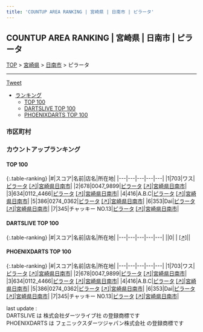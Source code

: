 ```yaml
---
title: 'COUNTUP AREA RANKING | 宮崎県 | 日南市 | ピラータ'
---
```

## COUNTUP AREA RANKING | 宮崎県 | 日南市 | ピラータ

[TOP](/darts/rank/) > [宮崎県](/darts/rank/宮崎県/) > [日南市](/darts/rank/宮崎県/日南市/) > ピラータ

___

<a href="https://twitter.com/share?ref_src=twsrc%5Etfw" data-text="COUNTUP AREA RANKING | 宮崎県日南市ピラータ" class="twitter-share-button" data-hashtags="DARTSLIVE,PHOENIXDARTS,darts,ダーツ" data-show-count="false">Tweet</a>

* [ランキング](#カウントアップランキング)
    * [TOP 100](#top-100)
    * [DARTSLIVE TOP 100](#dartslive-top-100)
    * [PHOENIXDARTS TOP 100](#phoenixdarts-top-100)

### 市区町村

<ul>

</ul>

### カウントアップランキング

#### TOP 100



{:.table-ranking}
|#|スコア|名前|店名|所在地|
|---|---|---|---|---|
|1|703|<span class="rank-name-pd">ワス</span>|<a href="/darts/rank/shops/84410.html">ピラータ</a> <a href="https://vs.phoenixdarts.com/jp/shop/shopDetailInfo/s_84410?s_seq=84410">[↗]</a>|<a href="/darts/rank/宮崎県/日南市">宮崎県日南市</a>|
|2|678|<span class="rank-name-pd">0047_9899</span>|<a href="/darts/rank/shops/84410.html">ピラータ</a> <a href="https://vs.phoenixdarts.com/jp/shop/shopDetailInfo/s_84410?s_seq=84410">[↗]</a>|<a href="/darts/rank/宮崎県/日南市">宮崎県日南市</a>|
|3|634|<span class="rank-name-pd">0112_4466</span>|<a href="/darts/rank/shops/84410.html">ピラータ</a> <a href="https://vs.phoenixdarts.com/jp/shop/shopDetailInfo/s_84410?s_seq=84410">[↗]</a>|<a href="/darts/rank/宮崎県/日南市">宮崎県日南市</a>|
|4|416|<span class="rank-name-pd">A.B.C</span>|<a href="/darts/rank/shops/84410.html">ピラータ</a> <a href="https://vs.phoenixdarts.com/jp/shop/shopDetailInfo/s_84410?s_seq=84410">[↗]</a>|<a href="/darts/rank/宮崎県/日南市">宮崎県日南市</a>|
|5|386|<span class="rank-name-pd">0274_0362</span>|<a href="/darts/rank/shops/84410.html">ピラータ</a> <a href="https://vs.phoenixdarts.com/jp/shop/shopDetailInfo/s_84410?s_seq=84410">[↗]</a>|<a href="/darts/rank/宮崎県/日南市">宮崎県日南市</a>|
|6|353|<span class="rank-name-pd">Dai</span>|<a href="/darts/rank/shops/84410.html">ピラータ</a> <a href="https://vs.phoenixdarts.com/jp/shop/shopDetailInfo/s_84410?s_seq=84410">[↗]</a>|<a href="/darts/rank/宮崎県/日南市">宮崎県日南市</a>|
|7|345|<span class="rank-name-pd">チャッキー NO.13</span>|<a href="/darts/rank/shops/84410.html">ピラータ</a> <a href="https://vs.phoenixdarts.com/jp/shop/shopDetailInfo/s_84410?s_seq=84410">[↗]</a>|<a href="/darts/rank/宮崎県/日南市">宮崎県日南市</a>|


#### DARTSLIVE TOP 100



{:.table-ranking}
|#|スコア|名前|店名|所在地|
|---|---|---|---|---|
||0|<span class="rank-name-dl"> </span>|<a href="/darts/rank/shops/.html"></a> <a href="">[↗]</a>|<a href="/darts/rank//"></a>|


#### PHOENIXDARTS TOP 100



{:.table-ranking}
|#|スコア|名前|店名|所在地|
|---|---|---|---|---|
|1|703|<span class="rank-name-pd">ワス</span>|<a href="/darts/rank/shops/84410.html">ピラータ</a> <a href="https://vs.phoenixdarts.com/jp/shop/shopDetailInfo/s_84410?s_seq=84410">[↗]</a>|<a href="/darts/rank/宮崎県/日南市">宮崎県日南市</a>|
|2|678|<span class="rank-name-pd">0047_9899</span>|<a href="/darts/rank/shops/84410.html">ピラータ</a> <a href="https://vs.phoenixdarts.com/jp/shop/shopDetailInfo/s_84410?s_seq=84410">[↗]</a>|<a href="/darts/rank/宮崎県/日南市">宮崎県日南市</a>|
|3|634|<span class="rank-name-pd">0112_4466</span>|<a href="/darts/rank/shops/84410.html">ピラータ</a> <a href="https://vs.phoenixdarts.com/jp/shop/shopDetailInfo/s_84410?s_seq=84410">[↗]</a>|<a href="/darts/rank/宮崎県/日南市">宮崎県日南市</a>|
|4|416|<span class="rank-name-pd">A.B.C</span>|<a href="/darts/rank/shops/84410.html">ピラータ</a> <a href="https://vs.phoenixdarts.com/jp/shop/shopDetailInfo/s_84410?s_seq=84410">[↗]</a>|<a href="/darts/rank/宮崎県/日南市">宮崎県日南市</a>|
|5|386|<span class="rank-name-pd">0274_0362</span>|<a href="/darts/rank/shops/84410.html">ピラータ</a> <a href="https://vs.phoenixdarts.com/jp/shop/shopDetailInfo/s_84410?s_seq=84410">[↗]</a>|<a href="/darts/rank/宮崎県/日南市">宮崎県日南市</a>|
|6|353|<span class="rank-name-pd">Dai</span>|<a href="/darts/rank/shops/84410.html">ピラータ</a> <a href="https://vs.phoenixdarts.com/jp/shop/shopDetailInfo/s_84410?s_seq=84410">[↗]</a>|<a href="/darts/rank/宮崎県/日南市">宮崎県日南市</a>|
|7|345|<span class="rank-name-pd">チャッキー NO.13</span>|<a href="/darts/rank/shops/84410.html">ピラータ</a> <a href="https://vs.phoenixdarts.com/jp/shop/shopDetailInfo/s_84410?s_seq=84410">[↗]</a>|<a href="/darts/rank/宮崎県/日南市">宮崎県日南市</a>|


<div class="footer border-top border-gray-light mt-5 pt-3 text-right text-gray">
    last update : <span style="font-weight: italic" id="foot_last_modified"></span><br />
    DARTSLIVE は 株式会社ダーツライブ社 の登録商標です<br />
    PHOENIXDARTS は フェニックスダーツジャパン株式会社 の登録商標です<br />
</div>

<script src="https://cdnjs.cloudflare.com/ajax/libs/jquery.tablesorter/2.31.3/js/jquery.tablesorter.min.js" integrity="sha512-qzgd5cYSZcosqpzpn7zF2ZId8f/8CHmFKZ8j7mU4OUXTNRd5g+ZHBPsgKEwoqxCtdQvExE5LprwwPAgoicguNg==" crossorigin="anonymous" referrerpolicy="no-referrer"></script>
<link rel="stylesheet" href="https://cdnjs.cloudflare.com/ajax/libs/jquery.tablesorter/2.31.3/css/theme.default.min.css" integrity="sha512-wghhOJkjQX0Lh3NSWvNKeZ0ZpNn+SPVXX1Qyc9OCaogADktxrBiBdKGDoqVUOyhStvMBmJQ8ZdMHiR3wuEq8+w==" crossorigin="anonymous" referrerpolicy="no-referrer" />
<script>
$(function() {
    $(".table-ranking").tablesorter({sortList:[[0, 0]]});
    $("#foot_last_modified").text(formatDate(new Date(document.lastModified), 'yyyy-MM-dd HH:mm:ss'));
});
</script>

<script async src="https://platform.twitter.com/widgets.js" charset="utf-8"></script>